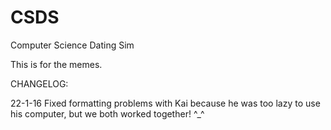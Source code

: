 # CSDS
Computer Science Dating Sim

This is for the memes.

CHANGELOG:

22-1-16
Fixed formatting problems with Kai because he was too lazy to use his computer, but we both worked together! ^_^
